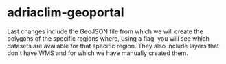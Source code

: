 # adriaclim-geoportal
Last changes include the GeoJSON file from which we will create the polygons of the specific regions where, using a flag, you will see which datasets are available for that specific region.
They also include layers that don't have WMS and for which we have manually created them.
